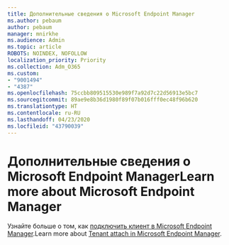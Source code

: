 ```yaml
---
title: Дополнительные сведения о Microsoft Endpoint Manager
ms.author: pebaum
author: pebaum
manager: mnirkhe
ms.audience: Admin
ms.topic: article
ROBOTS: NOINDEX, NOFOLLOW
localization_priority: Priority
ms.collection: Adm_O365
ms.custom:
- "9001494"
- "4387"
ms.openlocfilehash: 75ccbb809515530e989f7a92d7c22d56913e5bc7
ms.sourcegitcommit: 89ae9e8b36d1980f89f07b016fff0ec48f96b620
ms.translationtype: HT
ms.contentlocale: ru-RU
ms.lasthandoff: 04/23/2020
ms.locfileid: "43790039"
---
```

# <a name="learn-more-about-microsoft-endpoint-manager"></a><span data-ttu-id="d75b9-102">Дополнительные сведения о Microsoft Endpoint Manager</span><span class="sxs-lookup"><span data-stu-id="d75b9-102">Learn more about Microsoft Endpoint Manager</span></span>

<span data-ttu-id="d75b9-103">Узнайте больше о том, как [подключить клиент в Microsoft Endpoint Manager](https://docs.microsoft.com/configmgr/tenant-attach/).</span><span class="sxs-lookup"><span data-stu-id="d75b9-103">Learn more about [Tenant attach in Microsoft Endpoint Manager](https://docs.microsoft.com/configmgr/tenant-attach/).</span></span>
